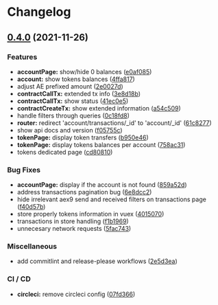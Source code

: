 # Changelog

## [0.4.0](https://www.github.com/aeternity/mdw-frontend/compare/v0.3.0...v0.4.0) (2021-11-26)


### Features

* **accountPage:** show/hide 0 balances ([e0af085](https://www.github.com/aeternity/mdw-frontend/commit/e0af08505339ba5f8e729db9c275203662a4ed54))
* **account:** show tokens balances ([4ffa817](https://www.github.com/aeternity/mdw-frontend/commit/4ffa817e20473dde88d8f6f7690b3adfdcd49856))
* adjust AE prefixed amount ([2e0027d](https://www.github.com/aeternity/mdw-frontend/commit/2e0027dadae1036845685a9f8a5c83c593fb998f))
* **contractCallTx:** extended tx info ([3e8d18b](https://www.github.com/aeternity/mdw-frontend/commit/3e8d18bc34ba6ab58e5973ed9a569f5561c53795))
* **contractCallTx:** show status ([41ec0e5](https://www.github.com/aeternity/mdw-frontend/commit/41ec0e59ef723ac0cd9f9ebef60ad5227e495db7))
* **contractCreateTx:** show extended information ([a54c509](https://www.github.com/aeternity/mdw-frontend/commit/a54c5096ee21e71e0fd3050a856106dee521331d))
* handle filters through queries ([0c18fd8](https://www.github.com/aeternity/mdw-frontend/commit/0c18fd8e4e81546ea009741bbd37d6a4c221a628))
* **router:** redirect 'account/transactions/_id' to 'account/_id' ([61c8277](https://www.github.com/aeternity/mdw-frontend/commit/61c8277f1c57907a7a17ec25727510a0848b60e6))
* show api docs and version ([f05755c](https://www.github.com/aeternity/mdw-frontend/commit/f05755c892604e1723be3a6a73b10db7be14a6bd))
* **tokenPage:** display token transfers ([b950e46](https://www.github.com/aeternity/mdw-frontend/commit/b950e462496033410543526cb07d7037158d9360))
* **tokenPage:** display tokens balances per account ([758ac31](https://www.github.com/aeternity/mdw-frontend/commit/758ac3126a36170b8b3cc496d860184bc8b26df2))
* tokens dedicated page ([cd80810](https://www.github.com/aeternity/mdw-frontend/commit/cd80810de1b91a2e49a713d9d4bd2035f11da9dd))


### Bug Fixes

* **accountPage:** display if the account is not found ([859a52d](https://www.github.com/aeternity/mdw-frontend/commit/859a52d603711cf25d1b2df938b9d18678537e20))
* address transactions pagination bug ([6e8dcc2](https://www.github.com/aeternity/mdw-frontend/commit/6e8dcc288bfc65d56d33f5549b98c7b03286b2b8))
* hide irrelevant aex9 send and received filters on transactions page ([f40d57b](https://www.github.com/aeternity/mdw-frontend/commit/f40d57bff2e3aa010b2b2450b404981927598043))
* store properly tokens information in vuex ([4015070](https://www.github.com/aeternity/mdw-frontend/commit/4015070e86200ecd39490eca2f23b8eb600c3f48))
* transactions in store handling ([f1b1969](https://www.github.com/aeternity/mdw-frontend/commit/f1b1969a136c8f13e19f15f4208e0805cde1e0c5))
* unnecesary network requests ([5fac743](https://www.github.com/aeternity/mdw-frontend/commit/5fac743242dbc1c81730bd17bc6b546c4c9c264a))


### Miscellaneous

* add commitlint and release-please workflows ([2e5d3ea](https://www.github.com/aeternity/mdw-frontend/commit/2e5d3ea70b175b2c07b25cd5a36d0e1e47c43857))


### CI / CD

* **circleci:** remove circleci config ([07fd366](https://www.github.com/aeternity/mdw-frontend/commit/07fd3665414270f1b98da582fae1e13760b80fd8))
